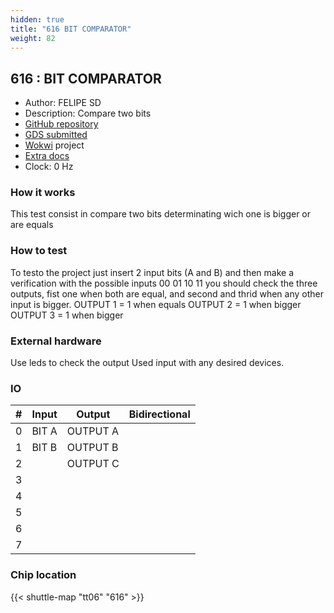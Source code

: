 ```yaml
---
hidden: true
title: "616 BIT COMPARATOR"
weight: 82
---
```


## 616 : BIT COMPARATOR

* Author: FELIPE SD
* Description: Compare two bits 
* [GitHub repository](https://github.com/felipe-SD/tt06-wokwi-template-BIT_TEST)
* [GDS submitted](https://github.com/felipe-SD/tt06-wokwi-template-BIT_TEST/actions/runs/8712351716)
* [Wokwi](https://wokwi.com/projects/395355133883896833) project
* [Extra docs](None)
* Clock: 0 Hz

<!---

This file is used to generate your project datasheet. Please fill in the information below and delete any unused
sections.

You can also include images in this folder and reference them in the markdown. Each image must be less than
512 kb in size, and the combined size of all images must be less than 1 MB.
-->


### How it works

This test consist in compare two bits determinating wich one is bigger or are equals

### How to test

To testo the project just insert 2 input bits (A and B) and then make a verification with the possible inputs
00
01
10
11
you should check the three outputs, fist one when both are equal, and second and thrid when any other input is bigger.
OUTPUT 1 = 1 when equals
OUTPUT 2 = 1 when bigger
OUTPUT 3 = 1 when bigger

### External hardware

Use leds to check the output
Used input with any desired devices.


### IO

| # | Input          | Output         | Bidirectional   |
| - | -------------- | -------------- | --------------- |
| 0 | BIT A | OUTPUT A |  |
| 1 | BIT B | OUTPUT B |  |
| 2 |  | OUTPUT C |  |
| 3 |  |  |  |
| 4 |  |  |  |
| 5 |  |  |  |
| 6 |  |  |  |
| 7 |  |  |  |

### Chip location

{{< shuttle-map "tt06" "616" >}}
